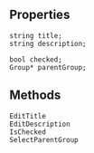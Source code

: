 ## Properties
```
string title;
string description;

bool checked;
Group* parentGroup;
```

## Methods
```
EditTitle
EditDescription
IsChecked
SelectParentGroup
```